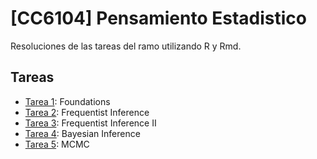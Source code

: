 # [CC6104] Pensamiento Estadistico
 Resoluciones de las tareas del ramo utilizando R y Rmd.

## Tareas

- [Tarea 1](Tarea_1/): Foundations
- [Tarea 2](Tarea_2/): Frequentist Inference
- [Tarea 3](Tarea_3/): Frequentist Inference II
- [Tarea 4](Tarea_4/): Bayesian Inference
- [Tarea 5](Tarea_5/): MCMC
